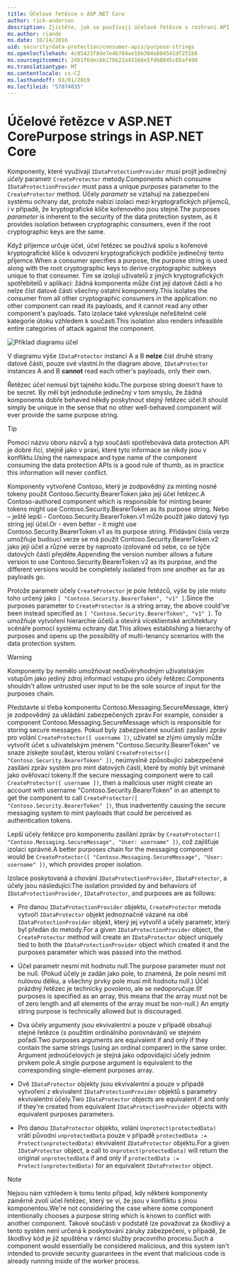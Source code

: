 ```yaml
---
title: Účelové řetězce v ASP.NET Core
author: rick-anderson
description: Zjistěte, jak se používají účelové řetězce v rozhraní API ASP.NET Core Data Protection.
ms.author: riande
ms.date: 10/14/2016
uid: security/data-protection/consumer-apis/purpose-strings
ms.openlocfilehash: 4c85423f8de7e4b784ae1bb304a884541df251b6
ms.sourcegitcommit: 24b1f6decbb17bb22a45166e5fdb0845c65af498
ms.translationtype: MT
ms.contentlocale: cs-CZ
ms.lasthandoff: 03/01/2019
ms.locfileid: "57074035"
---
```

# <a name="purpose-strings-in-aspnet-core"></a><span data-ttu-id="2e81c-103">Účelové řetězce v ASP.NET Core</span><span class="sxs-lookup"><span data-stu-id="2e81c-103">Purpose strings in ASP.NET Core</span></span>

<a name="data-protection-consumer-apis-purposes"></a>

<span data-ttu-id="2e81c-104">Komponenty, které využívají `IDataProtectionProvider` musí projít jedinečný *účely* parametr `CreateProtector` metody.</span><span class="sxs-lookup"><span data-stu-id="2e81c-104">Components which consume `IDataProtectionProvider` must pass a unique *purposes* parameter to the `CreateProtector` method.</span></span> <span data-ttu-id="2e81c-105">Účely *parametr* se vztahují na zabezpečení systému ochrany dat, protože nabízí izolaci mezi kryptografických příjemců, i v případě, že kryptografické klíče kořenového jsou stejné.</span><span class="sxs-lookup"><span data-stu-id="2e81c-105">The purposes *parameter* is inherent to the security of the data protection system, as it provides isolation between cryptographic consumers, even if the root cryptographic keys are the same.</span></span>

<span data-ttu-id="2e81c-106">Když příjemce určuje účel, účel řetězec se používá spolu s kořenové kryptografické klíče k odvození kryptografických podklíče jedinečný tento příjemce.</span><span class="sxs-lookup"><span data-stu-id="2e81c-106">When a consumer specifies a purpose, the purpose string is used along with the root cryptographic keys to derive cryptographic subkeys unique to that consumer.</span></span> <span data-ttu-id="2e81c-107">Tím se izolují uživatelů z jiných kryptografických spotřebitelů v aplikaci: žádná komponenta může číst její datové části a ho nelze číst datové části všechny ostatní komponenty.</span><span class="sxs-lookup"><span data-stu-id="2e81c-107">This isolates the consumer from all other cryptographic consumers in the application: no other component can read its payloads, and it cannot read any other component's payloads.</span></span> <span data-ttu-id="2e81c-108">Tato izolace také vykresluje neřešitelné celé kategorie útoku vzhledem k součásti.</span><span class="sxs-lookup"><span data-stu-id="2e81c-108">This isolation also renders infeasible entire categories of attack against the component.</span></span>

![Příklad diagramu účel](purpose-strings/_static/purposes.png)

<span data-ttu-id="2e81c-110">V diagramu výše `IDataProtector` instancí A a B **nelze** číst druhé strany datové části, pouze své vlastní.</span><span class="sxs-lookup"><span data-stu-id="2e81c-110">In the diagram above, `IDataProtector` instances A and B **cannot** read each other's payloads, only their own.</span></span>

<span data-ttu-id="2e81c-111">Řetězec účel nemusí být tajného kódu.</span><span class="sxs-lookup"><span data-stu-id="2e81c-111">The purpose string doesn't have to be secret.</span></span> <span data-ttu-id="2e81c-112">By měl být jednoduše jedinečný v tom smyslu, že žádná komponenta dobře behaved někdy poskytnout stejný řetězec účel.</span><span class="sxs-lookup"><span data-stu-id="2e81c-112">It should simply be unique in the sense that no other well-behaved component will ever provide the same purpose string.</span></span>

>[!TIP]
> <span data-ttu-id="2e81c-113">Pomocí názvu oboru názvů a typ součásti spotřebovává data protection API je dobré říci, stejně jako v praxi, které tyto informace se nikdy jsou v konfliktu.</span><span class="sxs-lookup"><span data-stu-id="2e81c-113">Using the namespace and type name of the component consuming the data protection APIs is a good rule of thumb, as in practice this information will never conflict.</span></span>
>
><span data-ttu-id="2e81c-114">Komponenty vytvořené Contoso, který je zodpovědný za minting nosné tokeny použít Contoso.Security.BearerToken jako její účel řetězec.</span><span class="sxs-lookup"><span data-stu-id="2e81c-114">A Contoso-authored component which is responsible for minting bearer tokens might use Contoso.Security.BearerToken as its purpose string.</span></span> <span data-ttu-id="2e81c-115">Nebo – ještě lepší - Contoso.Security.BearerToken.v1 může použít jako datový typ string její účel.</span><span class="sxs-lookup"><span data-stu-id="2e81c-115">Or - even better - it might use Contoso.Security.BearerToken.v1 as its purpose string.</span></span> <span data-ttu-id="2e81c-116">Přidávání čísla verze umožňuje budoucí verze se má použít Contoso.Security.BearerToken.v2 jako její účel a různé verze by naprosto izolované od sebe, co se týče datových částí přejděte.</span><span class="sxs-lookup"><span data-stu-id="2e81c-116">Appending the version number allows a future version to use Contoso.Security.BearerToken.v2 as its purpose, and the different versions would be completely isolated from one another as far as payloads go.</span></span>

<span data-ttu-id="2e81c-117">Protože parametr účely `CreateProtector` je pole řetězců, výše by jste místo toho určený jako `[ "Contoso.Security.BearerToken", "v1" ]`.</span><span class="sxs-lookup"><span data-stu-id="2e81c-117">Since the purposes parameter to `CreateProtector` is a string array, the above could've been instead specified as `[ "Contoso.Security.BearerToken", "v1" ]`.</span></span> <span data-ttu-id="2e81c-118">To umožňuje vytvoření hierarchie účelů a otevírá víceklientské architektury scénáře pomocí systému ochrany dat.</span><span class="sxs-lookup"><span data-stu-id="2e81c-118">This allows establishing a hierarchy of purposes and opens up the possibility of multi-tenancy scenarios with the data protection system.</span></span>

<a name="data-protection-contoso-purpose"></a>

>[!WARNING]
> <span data-ttu-id="2e81c-119">Komponenty by nemělo umožňovat nedůvěryhodným uživatelským vstupům jako jediný zdroj informací vstupu pro účely řetězec.</span><span class="sxs-lookup"><span data-stu-id="2e81c-119">Components shouldn't allow untrusted user input to be the sole source of input for the purposes chain.</span></span>
>
><span data-ttu-id="2e81c-120">Představte si třeba komponentu Contoso.Messaging.SecureMessage, který je zodpovědný za ukládání zabezpečených zpráv.</span><span class="sxs-lookup"><span data-stu-id="2e81c-120">For example, consider a component Contoso.Messaging.SecureMessage which is responsible for storing secure messages.</span></span> <span data-ttu-id="2e81c-121">Pokud byly zabezpečené součástí zasílání zpráv pro volání `CreateProtector([ username ])`, uživatel se zlými úmysly může vytvořit účet s uživatelským jménem "Contoso.Security.BearerToken" ve snaze získejte součást, kterou volání `CreateProtector([ "Contoso.Security.BearerToken" ])`, neúmyslně způsobující zabezpečené zasílání zpráv systém pro mint datových částí, které by mohly být vnímané jako ověřovací tokeny.</span><span class="sxs-lookup"><span data-stu-id="2e81c-121">If the secure messaging component were to call `CreateProtector([ username ])`, then a malicious user might create an account with username "Contoso.Security.BearerToken" in an attempt to get the component to call `CreateProtector([ "Contoso.Security.BearerToken" ])`, thus inadvertently causing the secure messaging system to mint payloads that could be perceived as authentication tokens.</span></span>
>
><span data-ttu-id="2e81c-122">Lepší účely řetězce pro komponentu zasílání zpráv by `CreateProtector([ "Contoso.Messaging.SecureMessage", "User: username" ])`, což zajišťuje izolaci správné.</span><span class="sxs-lookup"><span data-stu-id="2e81c-122">A better purposes chain for the messaging component would be `CreateProtector([ "Contoso.Messaging.SecureMessage", "User: username" ])`, which provides proper isolation.</span></span>

<span data-ttu-id="2e81c-123">Izolace poskytovaná a chování `IDataProtectionProvider`, `IDataProtector`, a účely jsou následující:</span><span class="sxs-lookup"><span data-stu-id="2e81c-123">The isolation provided by and behaviors of `IDataProtectionProvider`, `IDataProtector`, and purposes are as follows:</span></span>

* <span data-ttu-id="2e81c-124">Pro danou `IDataProtectionProvider` objektu, `CreateProtector` metoda vytvoří `IDataProtector` objekt jednoznačně vázané na obě `IDataProtectionProvider` objekt, který jej vytvořil a účely parametr, který byl předán do metody.</span><span class="sxs-lookup"><span data-stu-id="2e81c-124">For a given `IDataProtectionProvider` object, the `CreateProtector` method will create an `IDataProtector` object uniquely tied to both the `IDataProtectionProvider` object which created it and the purposes parameter which was passed into the method.</span></span>

* <span data-ttu-id="2e81c-125">Účel parametr nesmí mít hodnotu null.</span><span class="sxs-lookup"><span data-stu-id="2e81c-125">The purpose parameter must not be null.</span></span> <span data-ttu-id="2e81c-126">(Pokud účely je zadán jako pole, to znamená, že pole nesmí mít nulovou délku, a všechny prvky pole musí mít hodnotu null.) Účel prázdný řetězec je technicky povoleno, ale se nedoporučuje.</span><span class="sxs-lookup"><span data-stu-id="2e81c-126">(If purposes is specified as an array, this means that the array must not be of zero length and all elements of the array must be non-null.) An empty string purpose is technically allowed but is discouraged.</span></span>

* <span data-ttu-id="2e81c-127">Dva účely argumenty jsou ekvivalentní a pouze v případě obsahují stejné řetězce (s použitím ordinálního porovnávání) ve stejném pořadí.</span><span class="sxs-lookup"><span data-stu-id="2e81c-127">Two purposes arguments are equivalent if and only if they contain the same strings (using an ordinal comparer) in the same order.</span></span> <span data-ttu-id="2e81c-128">Argument jednoúčelových je stejná jako odpovídající účely jedním prvkem pole.</span><span class="sxs-lookup"><span data-stu-id="2e81c-128">A single purpose argument is equivalent to the corresponding single-element purposes array.</span></span>

* <span data-ttu-id="2e81c-129">Dvě `IDataProtector` objekty jsou ekvivalentní a pouze v případě vytvoření z ekvivalent `IDataProtectionProvider` objektů s parametry ekvivalentní účely.</span><span class="sxs-lookup"><span data-stu-id="2e81c-129">Two `IDataProtector` objects are equivalent if and only if they're created from equivalent `IDataProtectionProvider` objects with equivalent purposes parameters.</span></span>

* <span data-ttu-id="2e81c-130">Pro danou `IDataProtector` objektu, volání `Unprotect(protectedData)` vrátí původní `unprotectedData` pouze v případě `protectedData := Protect(unprotectedData)` ekvivalent `IDataProtector` objektu.</span><span class="sxs-lookup"><span data-stu-id="2e81c-130">For a given `IDataProtector` object, a call to `Unprotect(protectedData)` will return the original `unprotectedData` if and only if `protectedData := Protect(unprotectedData)` for an equivalent `IDataProtector` object.</span></span>

> [!NOTE]
> <span data-ttu-id="2e81c-131">Nejsou nám vzhledem k tomu tento případ, kdy některé komponenty záměrně zvolí účel řetězec, který se ví, že jsou v konfliktu s jinou komponentou.</span><span class="sxs-lookup"><span data-stu-id="2e81c-131">We're not considering the case where some component intentionally chooses a purpose string which is known to conflict with another component.</span></span> <span data-ttu-id="2e81c-132">Takové součásti v podstatě lze považovat za škodlivý a tento systém není určená k poskytování záruky zabezpečení, v případě, že škodlivý kód je již spuštěna v rámci služby pracovního procesu.</span><span class="sxs-lookup"><span data-stu-id="2e81c-132">Such a component would essentially be considered malicious, and this system isn't intended to provide security guarantees in the event that malicious code is already running inside of the worker process.</span></span>
